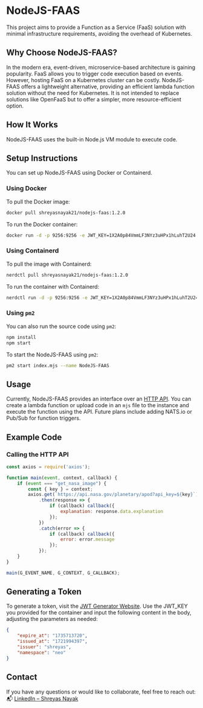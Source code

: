 # NodeJS-FAAS

This project aims to provide a Function as a Service (FaaS) solution with minimal infrastructure requirements, avoiding the overhead of Kubernetes.

## Why Choose NodeJS-FAAS?

In the modern era, event-driven, microservice-based architecture is gaining popularity. FaaS allows you to trigger code execution based on events. However, hosting FaaS on a Kubernetes cluster can be costly. NodeJS-FAAS offers a lightweight alternative, providing an efficient lambda function solution without the need for Kubernetes. It is not intended to replace solutions like OpenFaaS but to offer a simpler, more resource-efficient option.

## How It Works

NodeJS-FAAS uses the built-in Node.js VM module to execute code.

## Setup Instructions

You can set up NodeJS-FAAS using Docker or Containerd.

### Using Docker

To pull the Docker image:

```sh
docker pull shreyasnayak21/nodejs-faas:1.2.0
```

To run the Docker container:

```sh
docker run -d -p 9256:9256 -e JWT_KEY=1X2A0p84VmmLF3NYz3uHPx1hLuhT2U24 -v functions:/opt/app/functions shreyasnayak21/nodejs-faas:1.2.0
```

### Using Containerd

To pull the image with Containerd:

```sh
nerdctl pull shreyasnayak21/nodejs-faas:1.2.0
```

To run the container with Containerd:

```sh
nerdctl run -d -p 9256:9256 -e JWT_KEY=1X2A0p84VmmLF3NYz3uHPx1hLuhT2U24 -v functions:/opt/app/functions shreyasnayak21/nodejs-faas:1.2.0
```

### Using `pm2`

You can also run the source code using `pm2`:

```sh
npm install
npm start
```

To start the NodeJS-FAAS using `pm2`:

```sh
pm2 start index.mjs --name NodeJS-FAAS
```

## Usage

Currently, NodeJS-FAAS provides an interface over an [HTTP API](openapi.json). You can create a lambda function or upload code in an `mjs` file to the instance and execute the function using the API. Future plans include adding NATS.io or Pub/Sub for function triggers.

## Example Code

### Calling the HTTP API

```mjs
const axios = require('axios');

function main(event, context, callback) {
    if (event === "get_nasa_image") {
        const { key } = context;
        axios.get(`https://api.nasa.gov/planetary/apod?api_key=${key}`)
            .then(response => {
                if (callback) callback({
                    explanation: response.data.explanation
                });
            })
            .catch(error => {
                if (callback) callback({
                    error: error.message
                });
            });
    }
}

main(G_EVENT_NAME, G_CONTEXT, G_CALLBACK);
```

## Generating a Token

To generate a token, visit the [JWT Generator Website](https://jwt.io/). Use the JWT_KEY you provided for the container and input the following content in the body, adjusting the parameters as needed:

```json
{
    "expire_at": "1735713720",
    "issued_at": "1721994397",
    "issuer": "shreyas",
    "namespace": "neo"
}
```

## Contact

If you have any questions or would like to collaborate, feel free to reach out:  
📬 [LinkedIn – Shreyas Nayak](https://linkedin.com/in/shreyas-nayak-1826a710a)
